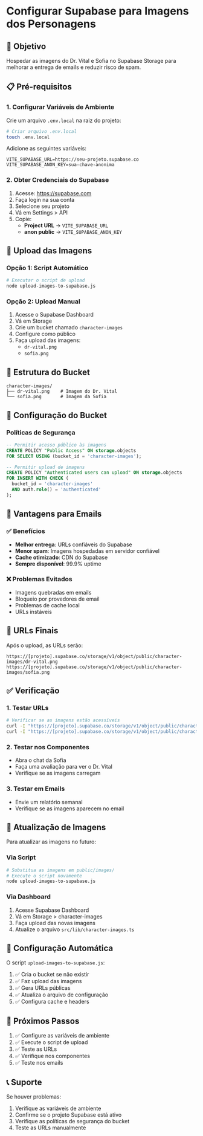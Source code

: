 # Configurar Supabase para Imagens dos Personagens

## 🎯 Objetivo
Hospedar as imagens do Dr. Vital e Sofia no Supabase Storage para melhorar a entrega de emails e reduzir risco de spam.

## 📋 Pré-requisitos

### 1. Configurar Variáveis de Ambiente
Crie um arquivo `.env.local` na raiz do projeto:

```bash
# Criar arquivo .env.local
touch .env.local
```

Adicione as seguintes variáveis:
```env
VITE_SUPABASE_URL=https://seu-projeto.supabase.co
VITE_SUPABASE_ANON_KEY=sua-chave-anonima
```

### 2. Obter Credenciais do Supabase
1. Acesse: https://supabase.com
2. Faça login na sua conta
3. Selecione seu projeto
4. Vá em Settings > API
5. Copie:
   - **Project URL** → `VITE_SUPABASE_URL`
   - **anon public** → `VITE_SUPABASE_ANON_KEY`

## 🚀 Upload das Imagens

### Opção 1: Script Automático
```bash
# Executar o script de upload
node upload-images-to-supabase.js
```

### Opção 2: Upload Manual
1. Acesse o Supabase Dashboard
2. Vá em Storage
3. Crie um bucket chamado `character-images`
4. Configure como público
5. Faça upload das imagens:
   - `dr-vital.png`
   - `sofia.png`

## 📁 Estrutura do Bucket
```
character-images/
├── dr-vital.png    # Imagem do Dr. Vital
└── sofia.png       # Imagem da Sofia
```

## 🔧 Configuração do Bucket

### Políticas de Segurança
```sql
-- Permitir acesso público às imagens
CREATE POLICY "Public Access" ON storage.objects
FOR SELECT USING (bucket_id = 'character-images');

-- Permitir upload de imagens
CREATE POLICY "Authenticated users can upload" ON storage.objects
FOR INSERT WITH CHECK (
  bucket_id = 'character-images' 
  AND auth.role() = 'authenticated'
);
```

## 📧 Vantagens para Emails

### ✅ Benefícios
- **Melhor entrega**: URLs confiáveis do Supabase
- **Menor spam**: Imagens hospedadas em servidor confiável
- **Cache otimizado**: CDN do Supabase
- **Sempre disponível**: 99.9% uptime

### ❌ Problemas Evitados
- Imagens quebradas em emails
- Bloqueio por provedores de email
- Problemas de cache local
- URLs instáveis

## 🎯 URLs Finais

Após o upload, as URLs serão:
```
https://[projeto].supabase.co/storage/v1/object/public/character-images/dr-vital.png
https://[projeto].supabase.co/storage/v1/object/public/character-images/sofia.png
```

## ✅ Verificação

### 1. Testar URLs
```bash
# Verificar se as imagens estão acessíveis
curl -I "https://[projeto].supabase.co/storage/v1/object/public/character-images/dr-vital.png"
curl -I "https://[projeto].supabase.co/storage/v1/object/public/character-images/sofia.png"
```

### 2. Testar nos Componentes
- Abra o chat da Sofia
- Faça uma avaliação para ver o Dr. Vital
- Verifique se as imagens carregam

### 3. Testar em Emails
- Envie um relatório semanal
- Verifique se as imagens aparecem no email

## 🔄 Atualização de Imagens

Para atualizar as imagens no futuro:

### Via Script
```bash
# Substitua as imagens em public/images/
# Execute o script novamente
node upload-images-to-supabase.js
```

### Via Dashboard
1. Acesse Supabase Dashboard
2. Vá em Storage > character-images
3. Faça upload das novas imagens
4. Atualize o arquivo `src/lib/character-images.ts`

## 📝 Configuração Automática

O script `upload-images-to-supabase.js`:
1. ✅ Cria o bucket se não existir
2. ✅ Faz upload das imagens
3. ✅ Gera URLs públicas
4. ✅ Atualiza o arquivo de configuração
5. ✅ Configura cache e headers

## 🚀 Próximos Passos

1. ✅ Configure as variáveis de ambiente
2. ✅ Execute o script de upload
3. ✅ Teste as URLs
4. ✅ Verifique nos componentes
5. ✅ Teste nos emails

## 📞 Suporte

Se houver problemas:
1. Verifique as variáveis de ambiente
2. Confirme se o projeto Supabase está ativo
3. Verifique as políticas de segurança do bucket
4. Teste as URLs manualmente 